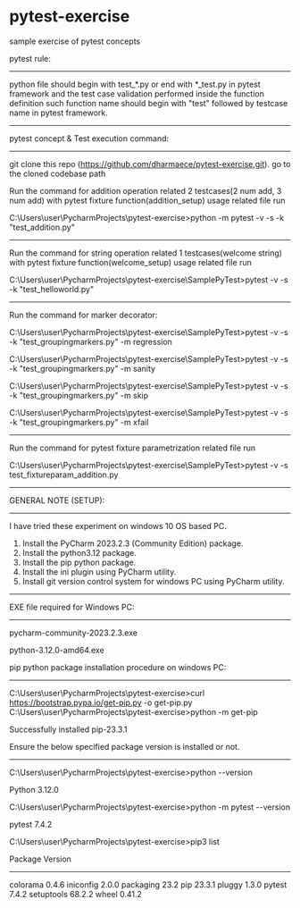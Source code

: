 # pytest-exercise
sample exercise of pytest concepts

pytest rule:
*************

python file should begin with test_*.py or end with *_test.py in pytest framework and 
the test case validation performed inside the function definition such function name should begin with "test" followed by testcase name in pytest framework. 

-----------------------------------------------------------------------------------------------

pytest concept & Test execution command:
****************************************

git clone this repo (https://github.com/dharmaece/pytest-exercise.git).
go to the cloned codebase path 



Run the command for addition operation related 2 testcases(2 num add, 3 num add) with pytest fixture function(addition_setup) usage related file run

C:\Users\user\PycharmProjects\pytest-exercise>python -m pytest -v -s -k "test_addition.py"

----------------------------------------------------------------------------------------------


Run the command for string operation related 1 testcases(welcome string) with pytest fixture function(welcome_setup) usage related file run

C:\Users\user\PycharmProjects\pytest-exercise\SamplePyTest>pytest -v -s -k "test_helloworld.py"

----------------------------------------------------------------------------------------------

Run the command for marker decorator:


C:\Users\user\PycharmProjects\pytest-exercise\SamplePyTest>pytest -v -s -k "test_groupingmarkers.py" -m regression

C:\Users\user\PycharmProjects\pytest-exercise\SamplePyTest>pytest -v -s -k "test_groupingmarkers.py" -m sanity


C:\Users\user\PycharmProjects\pytest-exercise\SamplePyTest>pytest -v -s -k "test_groupingmarkers.py" -m skip


C:\Users\user\PycharmProjects\pytest-exercise\SamplePyTest>pytest -v -s -k "test_groupingmarkers.py" -m xfail



----------------------------------------------------------------------------------------------

Run the command for pytest fixture parametrization related file run

C:\Users\user\PycharmProjects\pytest-exercise\SamplePyTest>pytest -v -s test_fixtureparam_addition.py

----------------------------------------------------------------------------------------------

GENERAL NOTE (SETUP):
**************************

I have tried these experiment on windows 10 OS based PC.
1. Install the PyCharm 2023.2.3 (Community Edition) package.
2. Install the python3.12 package.
3. Install the pip python package.
4. Install the ini plugin using PyCharm utility.
5. Install git version control system for windows PC using PyCharm utility.
----------------------------------------------------------------------------------------------

EXE file required for Windows PC:
*********************************

pycharm-community-2023.2.3.exe

python-3.12.0-amd64.exe

pip python package installation procedure on windows PC:
********************************************************

C:\Users\user\PycharmProjects\pytest-exercise>curl https://bootstrap.pypa.io/get-pip.py -o get-pip.py
C:\Users\user\PycharmProjects\pytest-exercise>python -m get-pip

Successfully installed pip-23.3.1


Ensure the below specified package version is installed or not.
***************************************************************

C:\Users\user\PycharmProjects\pytest-exercise>python --version

Python 3.12.0

C:\Users\user\PycharmProjects\pytest-exercise>python -m pytest --version

pytest 7.4.2

C:\Users\user\PycharmProjects\pytest-exercise>pip3 list

Package    Version
---------- -------
colorama   0.4.6
iniconfig  2.0.0
packaging  23.2
pip        23.3.1
pluggy     1.3.0
pytest     7.4.2
setuptools 68.2.2
wheel      0.41.2







